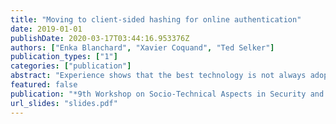```yaml
---
title: "Moving to client-sided hashing for online authentication"
date: 2019-01-01
publishDate: 2020-03-17T03:44:16.953376Z
authors: ["Enka Blanchard", "Xavier Coquand", "Ted Selker"]
publication_types: ["1"]
categories: ["publication"]
abstract: "Experience shows that the best technology is not always adopted. In the security arena no technology has to stand a harder challenge or has higher consequences for changing society by failure than voting technology. Best technology in voting is defined by accuracy, security, and integrity. But trust prescribes what technology we use. In practice, voting technology choices are driven by what people are politically comfortable with or by initiatives administrators can take trying out technology someone has made for them. This paper analyses how this kind of \"trust\" plays out: its influencers and consequences, such as a negative trust-legitimacy-participation- incentive loop. The paper then formalises problems that developers of improved systems face. The analysis is underscored by example, especially drawing from issues faced by a recent experiment on the implementation of multiple voting systems in parallel."
featured: false
publication: "*9th Workshop on Socio-Technical Aspects in Security and Trust -- STAST 2019*"
url_slides: "slides.pdf"
---
```


